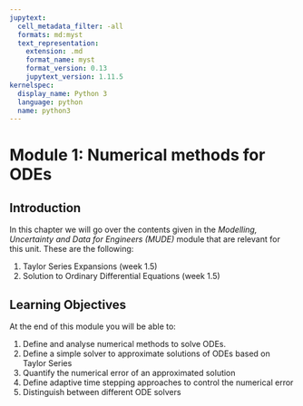 ```yaml
---
jupytext:
  cell_metadata_filter: -all
  formats: md:myst
  text_representation:
    extension: .md
    format_name: myst
    format_version: 0.13
    jupytext_version: 1.11.5
kernelspec:
  display_name: Python 3
  language: python
  name: python3
---
```


# Module 1: Numerical methods for ODEs

## Introduction 

In this chapter we will go over the contents given in the *Modelling, Uncertainty and Data for Engineers (MUDE)* module that are relevant for this unit. These are the following:
1. Taylor Series Expansions (week 1.5)
2. Solution to Ordinary Differential Equations (week 1.5)

## Learning Objectives

At the end of this module you will be able to:
1. Define and analyse numerical methods to solve ODEs.
  1. Define a simple solver to approximate solutions of ODEs based on Taylor Series
  2. Quantify the numerical error of an approximated solution
  3. Define adaptive time stepping approaches to control the numerical error
  4. Distinguish between different ODE solvers